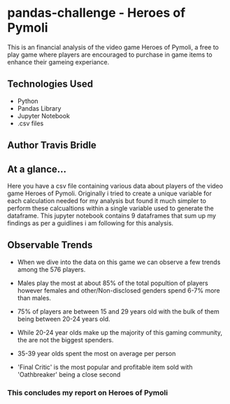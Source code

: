 # pandas-challenge - Heroes of Pymoli
This is an financial analysis of the video game Heroes of Pymoli, a free to play game where players are encouraged to purchase in game items to enhance their gameing experiance.

## Technologies Used
* Python
* Pandas Library
* Jupyter Notebook
* .csv files

## Author Travis Bridle


## At a glance...
Here you have a csv file containing various data about players of the video game Heroes of Pymoli. Originally i tried to create a unique variable for each calculation needed for my analysis but found it much simpler to perform these calcualtions within a single variable used to generate the dataframe. This jupyter notebook contains 9 dataframes that sum up my findings as per a guidlines i am following for this analysis.


## Observable Trends

* When we dive into the data on this game we can observe a few trends among the 576 players.

* Males play the most at about 85% of the total popultion of players however females and other/Non-disclosed genders spend 6-7% more than males. 

* 75% of players are between 15 and 29 years old with the bulk of them being between 20-24 years old.

* While 20-24 year olds make up the majority of this gaming community, the are not the biggest spenders. 

* 35-39 year olds spent the most on average per person

* 'Final Critic' is the most popular and profitable item sold with 'Oathbreaker' being a close second

### This concludes my report on Heroes of Pymoli

